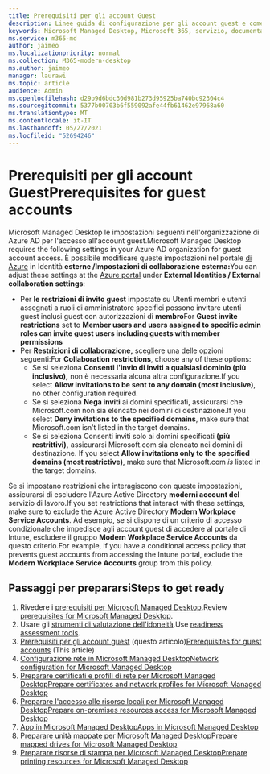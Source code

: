 ```yaml
---
title: Prerequisiti per gli account Guest
description: Linee guida di configurazione per gli account guest e come regolarli
keywords: Microsoft Managed Desktop, Microsoft 365, servizio, documentazione
ms.service: m365-md
author: jaimeo
ms.localizationpriority: normal
ms.collection: M365-modern-desktop
ms.author: jaimeo
manager: laurawi
ms.topic: article
audience: Admin
ms.openlocfilehash: d29b9d6bdc30d981b273d95925ba740bc92304c4
ms.sourcegitcommit: 5377b00703b6f559092afe44fb61462e97968a60
ms.translationtype: MT
ms.contentlocale: it-IT
ms.lasthandoff: 05/27/2021
ms.locfileid: "52694246"
---
```

# <a name="prerequisites-for-guest-accounts"></a><span data-ttu-id="3ee76-104">Prerequisiti per gli account Guest</span><span class="sxs-lookup"><span data-stu-id="3ee76-104">Prerequisites for guest accounts</span></span>

<span data-ttu-id="3ee76-105">Microsoft Managed Desktop le impostazioni seguenti nell'organizzazione di Azure AD per l'accesso all'account guest.</span><span class="sxs-lookup"><span data-stu-id="3ee76-105">Microsoft Managed Desktop requires the following settings in your Azure AD organization for guest account access.</span></span> <span data-ttu-id="3ee76-106">È possibile modificare queste impostazioni nel portale [di Azure](https://portal.azure.com) in Identità **esterne /Impostazioni di collaborazione esterna:**</span><span class="sxs-lookup"><span data-stu-id="3ee76-106">You can adjust these settings at the [Azure portal](https://portal.azure.com) under **External Identities / External collaboration settings**:</span></span>

-   <span data-ttu-id="3ee76-107">Per **le restrizioni di invito guest** impostate su Utenti membri e utenti assegnati a ruoli di amministratore specifici possono invitare utenti guest inclusi guest con autorizzazioni di **membro**</span><span class="sxs-lookup"><span data-stu-id="3ee76-107">For **Guest invite restrictions** set to **Member users and users assigned to specific admin roles can invite guest users including guests with member permissions**</span></span>
-   <span data-ttu-id="3ee76-108">Per **Restrizioni di collaborazione,** scegliere una delle opzioni seguenti:</span><span class="sxs-lookup"><span data-stu-id="3ee76-108">For **Collaboration restrictions**, choose any of these options:</span></span>
    -   <span data-ttu-id="3ee76-109">Se si seleziona **Consenti l'invio di inviti a qualsiasi dominio (più inclusivo),** non è necessaria alcuna altra configurazione.</span><span class="sxs-lookup"><span data-stu-id="3ee76-109">If you select **Allow invitations to be sent to any domain (most inclusive)**, no other configuration required.</span></span>
    -   <span data-ttu-id="3ee76-110">Se si seleziona **Nega inviti** ai domini specificati, assicurarsi che Microsoft.com non sia elencato nei domini di destinazione.</span><span class="sxs-lookup"><span data-stu-id="3ee76-110">If you select **Deny invitations to the specified domains**, make sure that Microsoft.com isn’t listed in the target domains.</span></span>
    -   <span data-ttu-id="3ee76-111">Se si seleziona Consenti inviti solo ai domini specificati **(più restrittivi),** assicurarsi Microsoft.com sia elencato nei domini di destinazione. </span><span class="sxs-lookup"><span data-stu-id="3ee76-111">If you select **Allow invitations only to the specified domains (most restrictive)**, make sure that Microsoft.com *is* listed in the target domains.</span></span>

<span data-ttu-id="3ee76-112">Se si impostano restrizioni che interagiscono con queste impostazioni, assicurarsi di escludere l'Azure Active Directory **moderni account del** servizio di lavoro.</span><span class="sxs-lookup"><span data-stu-id="3ee76-112">If you set restrictions that interact with these settings, make sure to exclude the Azure Active Directory **Modern Workplace Service Accounts**.</span></span> <span data-ttu-id="3ee76-113">Ad esempio, se si dispone di un criterio di accesso condizionale che impedisce agli account guest di accedere al portale di Intune, escludere il gruppo **Modern Workplace Service Accounts** da questo criterio.</span><span class="sxs-lookup"><span data-stu-id="3ee76-113">For example, if you have a conditional access policy that prevents guest accounts from accessing the Intune portal, exclude the **Modern Workplace Service Accounts** group from this policy.</span></span>

## <a name="steps-to-get-ready"></a><span data-ttu-id="3ee76-114">Passaggi per prepararsi</span><span class="sxs-lookup"><span data-stu-id="3ee76-114">Steps to get ready</span></span>

1. <span data-ttu-id="3ee76-115">Rivedere i [prerequisiti per Microsoft Managed Desktop](prerequisites.md).</span><span class="sxs-lookup"><span data-stu-id="3ee76-115">Review [prerequisites for Microsoft Managed Desktop](prerequisites.md).</span></span>
2. <span data-ttu-id="3ee76-116">Usare gli [strumenti di valutazione dell'idoneità](readiness-assessment-tool.md).</span><span class="sxs-lookup"><span data-stu-id="3ee76-116">Use [readiness assessment tools](readiness-assessment-tool.md).</span></span>
3. <span data-ttu-id="3ee76-117">[Prerequisiti per gli account guest](guest-accounts.md) (questo articolo)</span><span class="sxs-lookup"><span data-stu-id="3ee76-117">[Prerequisites for guest accounts](guest-accounts.md) (This article)</span></span>
4. [<span data-ttu-id="3ee76-118">Configurazione rete in Microsoft Managed Desktop</span><span class="sxs-lookup"><span data-stu-id="3ee76-118">Network configuration for Microsoft Managed Desktop</span></span>](network.md)
5. [<span data-ttu-id="3ee76-119">Preparare certificati e profili di rete per Microsoft Managed Desktop</span><span class="sxs-lookup"><span data-stu-id="3ee76-119">Prepare certificates and network profiles for Microsoft Managed Desktop</span></span>](certs-wifi-lan.md)
6. [<span data-ttu-id="3ee76-120">Preparare l'accesso alle risorse locali per Microsoft Managed Desktop</span><span class="sxs-lookup"><span data-stu-id="3ee76-120">Prepare on-premises resources access for Microsoft Managed Desktop</span></span>](authentication.md)
7. [<span data-ttu-id="3ee76-121">App in Microsoft Managed Desktop</span><span class="sxs-lookup"><span data-stu-id="3ee76-121">Apps in Microsoft Managed Desktop</span></span>](apps.md)
8. [<span data-ttu-id="3ee76-122">Preparare unità mappate per Microsoft Managed Desktop</span><span class="sxs-lookup"><span data-stu-id="3ee76-122">Prepare mapped drives for Microsoft Managed Desktop</span></span>](mapped-drives.md)
9. [<span data-ttu-id="3ee76-123">Preparare risorse di stampa per Microsoft Managed Desktop</span><span class="sxs-lookup"><span data-stu-id="3ee76-123">Prepare printing resources for Microsoft Managed Desktop</span></span>](printing.md)
